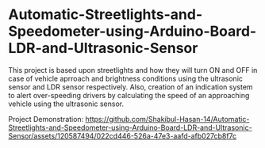 # Automatic-Streetlights-and-Speedometer-using-Arduino-Board-LDR-and-Ultrasonic-Sensor

This project is based upon streetlights and how they will turn ON and OFF in case of vehicle aprroach and brightness conditions using the ultrasonic sensor and LDR sensor respectively. Also, creation of an indication system to alert over-speeding drivers by calculating the speed of an approaching vehicle using the ultrasonic sensor.

Project Demonstration:
https://github.com/Shakibul-Hasan-14/Automatic-Streetlights-and-Speedometer-using-Arduino-Board-LDR-and-Ultrasonic-Sensor/assets/120587494/022cd446-526a-47e3-aafd-afb027cb8f7c
